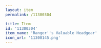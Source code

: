 ```yaml
---
layout: item
permalink: /11300304

title: Item
id: '11300304'
item_name: 'Ranger''s Valuable Headgear'
icon_url: '11300145.png'
---
```

